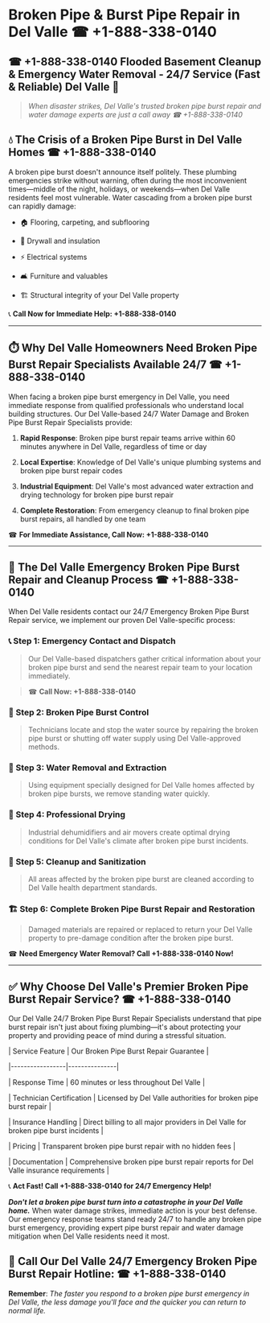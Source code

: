# Broken Pipe & Burst Pipe Repair in Del Valle ☎ +1-888-338-0140  
## ☎ +1-888-338-0140 Flooded Basement Cleanup & Emergency Water Removal - 24/7 Service (Fast & Reliable) Del Valle 🚨  

> *When disaster strikes, Del Valle's trusted broken pipe burst repair and water damage experts are just a call away ☎ +1-888-338-0140*  

## 💧 The Crisis of a Broken Pipe Burst in Del Valle Homes ☎ +1-888-338-0140  

A broken pipe burst doesn't announce itself politely. These plumbing emergencies strike without warning, often during the most inconvenient times—middle of the night, holidays, or weekends—when Del Valle residents feel most vulnerable. Water cascading from a broken pipe burst can rapidly damage:  

* 🏠 Flooring, carpeting, and subflooring  
* 🧱 Drywall and insulation  
* ⚡ Electrical systems  
* 🛋️ Furniture and valuables  
* 🏗️ Structural integrity of your Del Valle property  

📞 **Call Now for Immediate Help: +1-888-338-0140**  

---  

## ⏱️ Why Del Valle Homeowners Need Broken Pipe Burst Repair Specialists Available 24/7 ☎ +1-888-338-0140  

When facing a broken pipe burst emergency in Del Valle, you need immediate response from qualified professionals who understand local building structures. Our Del Valle-based 24/7 Water Damage and Broken Pipe Burst Repair Specialists provide:  

1. **Rapid Response**: Broken pipe burst repair teams arrive within 60 minutes anywhere in Del Valle, regardless of time or day  
2. **Local Expertise**: Knowledge of Del Valle's unique plumbing systems and broken pipe burst repair codes  
3. **Industrial Equipment**: Del Valle's most advanced water extraction and drying technology for broken pipe burst repair  
4. **Complete Restoration**: From emergency cleanup to final broken pipe burst repairs, all handled by one team  

☎ **For Immediate Assistance, Call Now: +1-888-338-0140**  

---  

## 🔧 The Del Valle Emergency Broken Pipe Burst Repair and Cleanup Process ☎ +1-888-338-0140  

When Del Valle residents contact our 24/7 Emergency Broken Pipe Burst Repair service, we implement our proven Del Valle-specific process:  

### 📞 Step 1: Emergency Contact and Dispatch  
> Our Del Valle-based dispatchers gather critical information about your broken pipe burst and send the nearest repair team to your location immediately.  
> ☎ **Call Now: +1-888-338-0140**  

### 🚿 Step 2: Broken Pipe Burst Control  
> Technicians locate and stop the water source by repairing the broken pipe burst or shutting off water supply using Del Valle-approved methods.  

### 🌊 Step 3: Water Removal and Extraction  
> Using equipment specially designed for Del Valle homes affected by broken pipe bursts, we remove standing water quickly.  

### 💨 Step 4: Professional Drying  
> Industrial dehumidifiers and air movers create optimal drying conditions for Del Valle's climate after broken pipe burst incidents.  

### 🧼 Step 5: Cleanup and Sanitization  
> All areas affected by the broken pipe burst are cleaned according to Del Valle health department standards.  

### 🏗️ Step 6: Complete Broken Pipe Burst Repair and Restoration  
> Damaged materials are repaired or replaced to return your Del Valle property to pre-damage condition after the broken pipe burst.  

☎ **Need Emergency Water Removal? Call +1-888-338-0140 Now!**  

---  

## ✅ Why Choose Del Valle's Premier Broken Pipe Burst Repair Service? ☎ +1-888-338-0140  

Our Del Valle 24/7 Broken Pipe Burst Repair Specialists understand that pipe burst repair isn't just about fixing plumbing—it's about protecting your property and providing peace of mind during a stressful situation.  

| Service Feature | Our Broken Pipe Burst Repair Guarantee |  
|-----------------|---------------|  
| Response Time | 60 minutes or less throughout Del Valle |  
| Technician Certification | Licensed by Del Valle authorities for broken pipe burst repair |  
| Insurance Handling | Direct billing to all major providers in Del Valle for broken pipe burst incidents |  
| Pricing | Transparent broken pipe burst repair with no hidden fees |  
| Documentation | Comprehensive broken pipe burst repair reports for Del Valle insurance requirements |  

📞 **Act Fast! Call +1-888-338-0140 for 24/7 Emergency Help!**  

***Don't let a broken pipe burst turn into a catastrophe in your Del Valle home.*** When water damage strikes, immediate action is your best defense. Our emergency response teams stand ready 24/7 to handle any broken pipe burst emergency, providing expert pipe burst repair and water damage mitigation when Del Valle residents need it most.  

## 📱 Call Our Del Valle 24/7 Emergency Broken Pipe Burst Repair Hotline: ☎ +1-888-338-0140  

**Remember**: *The faster you respond to a broken pipe burst emergency in Del Valle, the less damage you'll face and the quicker you can return to normal life.*